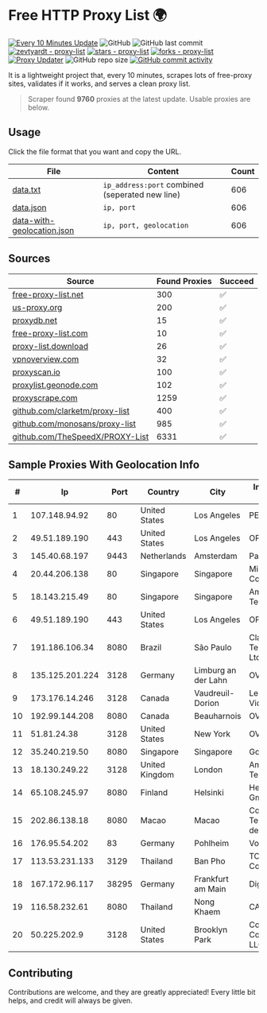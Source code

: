 
# Free HTTP Proxy List 🌍

[![Every 10 Minutes Update](https://github.com/mertguvencli/http-proxy-list/actions/workflows/main.yml/badge.svg?branch=main)](https://github.com/mertguvencli/http-proxy-list/actions/workflows/main.yml)
![GitHub](https://img.shields.io/github/license/mertguvencli/http-proxy-list)
![GitHub last commit](https://img.shields.io/github/last-commit/mertguvencli/http-proxy-list)
[![zevtyardt - proxy-list](https://img.shields.io/static/v1?label=zevtyardt&message=proxy-list&color=blue&logo=github)](https://github.com/zevtyardt/proxy-list "Go to GitHub repo")
[![stars - proxy-list](https://img.shields.io/github/stars/zevtyardt/proxy-list?style=social)](https://github.com/zevtyardt/proxy-list)
[![forks - proxy-list](https://img.shields.io/github/forks/zevtyardt/proxy-list?style=social)](https://github.com/zevtyardt/proxy-list)
[![Proxy Updater](https://github.com/zevtyardt/proxy-list/workflows/Proxy%20Updater/badge.svg)](https://github.com/zevtyardt/proxy-list/actions?query=workflow:"Proxy+Updater")
![GitHub repo size](https://img.shields.io/github/repo-size/zevtyardt/proxy-list)
[![GitHub commit activity](https://img.shields.io/github/commit-activity/m/zevtyardt/proxy-list?logo=commits)](https://github.com/zevtyardt/proxy-list/commits/main)

It is a lightweight project that, every 10 minutes, scrapes lots of free-proxy sites, validates if it works, and serves a clean proxy list.

> Scraper found **9760** proxies at the latest update. Usable proxies are below.

## Usage

Click the file format that you want and copy the URL.

|File|Content|Count|
|----|-------|-----|
|[data.txt](https://raw.githubusercontent.com/mertguvencli/http-proxy-list/main/proxy-list/data.txt)|`ip_address:port` combined (seperated new line)|606|
|[data.json](https://raw.githubusercontent.com/mertguvencli/http-proxy-list/main/proxy-list/data.json)|`ip, port`|606|
|[data-with-geolocation.json](https://raw.githubusercontent.com/mertguvencli/http-proxy-list/main/proxy-list/data-with-geolocation.json)|`ip, port, geolocation`|606|

## Sources

|Source|Found Proxies|Succeed|
|------|-------------|-------|
|[free-proxy-list.net](https://free-proxy-list.net)|300|✅|
|[us-proxy.org](https://www.us-proxy.org)|200|✅|
|[proxydb.net](http://proxydb.net)|15|✅|
|[free-proxy-list.com](https://free-proxy-list.com/?page=&port=&type%5B%5D=http&type%5B%5D=https&up_time=0&search=Search)|10|✅|
|[proxy-list.download](https://www.proxy-list.download/HTTP)|26|✅|
|[vpnoverview.com](https://vpnoverview.com/privacy/anonymous-browsing/free-proxy-servers)|32|✅|
|[proxyscan.io](https://www.proxyscan.io)|100|✅|
|[proxylist.geonode.com](https://proxylist.geonode.com/api/proxy-list?limit=300&page=1&sort_by=lastChecked&sort_type=desc&protocols=http,https)|102|✅|
|[proxyscrape.com](https://api.proxyscrape.com/v2/?request=displayproxies&protocol=http&timeout=10000&country=all&ssl=all&anonymity=all)|1259|✅|
|[github.com/clarketm/proxy-list](https://raw.githubusercontent.com/clarketm/proxy-list/master/proxy-list-raw.txt)|400|✅|
|[github.com/monosans/proxy-list](https://raw.githubusercontent.com/monosans/proxy-list/main/proxies/http.txt)|985|✅|
|[github.com/TheSpeedX/PROXY-List](https://raw.githubusercontent.com/TheSpeedX/PROXY-List/master/http.txt)|6331|✅|


## Sample Proxies With Geolocation Info

|#|Ip|Port|Country|City|Internet Service Provider|
|-|--|----|-------|----|-------------------------|
|1|107.148.94.92|80|United States|Los Angeles|PEG TECH INC|
|2|49.51.189.190|443|United States|Los Angeles|OPHL|
|3|145.40.68.197|9443|Netherlands|Amsterdam|Packet Host, Inc.|
|4|20.44.206.138|80|Singapore|Singapore|Microsoft Corporation|
|5|18.143.215.49|80|Singapore|Singapore|Amazon Technologies Inc.|
|6|49.51.189.190|443|United States|Los Angeles|OPHL|
|7|191.186.106.34|8080|Brazil|São Paulo|Claro NXT Telecomunicacoes Ltda|
|8|135.125.201.224|3128|Germany|Limburg an der Lahn|OVH SAS|
|9|173.176.14.246|3128|Canada|Vaudreuil-Dorion|Le Groupe Videotron Ltee|
|10|192.99.144.208|8080|Canada|Beauharnois|OVH SAS|
|11|51.81.24.38|3128|United States|New York|OVH US LLC|
|12|35.240.219.50|8080|Singapore|Singapore|Google LLC|
|13|18.130.249.22|3128|United Kingdom|London|Amazon Technologies Inc.|
|14|65.108.245.97|8080|Finland|Helsinki|Hetzner Online GmbH|
|15|202.86.138.18|8080|Macao|Macao|Companhia de Telecomunicacoes de Macau|
|16|176.95.54.202|83|Germany|Pohlheim|Vodafone GmbH|
|17|113.53.231.133|3129|Thailand|Ban Pho|TOT Public Company Limited|
|18|167.172.96.117|38295|Germany|Frankfurt am Main|DigitalOcean, LLC|
|19|116.58.232.61|8080|Thailand|Nong Khaem|CAT-BB|
|20|50.225.202.9|3128|United States|Brooklyn Park|Comcast Cable Communications, LLC|



## Contributing

Contributions are welcome, and they are greatly appreciated! Every
little bit helps, and credit will always be given.

